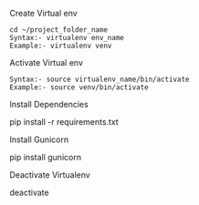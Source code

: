 
Create Virtual env

    cd ~/project_folder_name
    Syntax:- virtualenv env_name
    Example:- virtualenv venv
  
Activate Virtual env

    Syntax:- source virtualenv_name/bin/activate
    Example:- source venv/bin/activate

Install Dependencies

  pip install -r requirements.txt
  
Install Gunicorn

  pip install gunicorn
  
Deactivate Virtualenv

  deactivate
